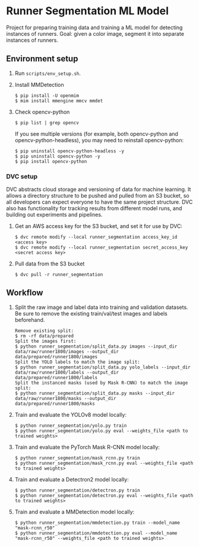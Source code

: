 # Runner Segmentation ML Model

Project for preparing training data and training a ML model for detecting instances of runners. Goal: given a color image, segment it into separate instances of runners.

## Environment setup

1.  Run `scripts/env_setup.sh`.

1.  Install MMDetection

        $ pip install -U openmim
        $ mim install mmengine mmcv mmdet

1.  Check opencv-python

        $ pip list | grep opencv

    If you see multiple versions (for example, both opencv-python and opencv-python-headless), you may need to reinstall opencv-python:

        $ pip uninstall opencv-python-headless -y
        $ pip uninstall opencv-python -y
        $ pip install opencv-python

### DVC setup

DVC abstracts cloud storage and versioning of data for machine learning. It allows a directory structure to be pushed and pulled from an S3 bucket, so all developers can expect everyone to have the same project structure. DVC also has functionality for tracking results from different model runs, and building out experiments and pipelines.

1.  Get an AWS access key for the S3 bucket, and set it for use by DVC:

        $ dvc remote modify --local runner_segmentation access_key_id <access key>
        $ dvc remote modify --local runner_segmentation secret_access_key <secret access key>

1.  Pull data from the S3 bucket

        $ dvc pull -r runner_segmentation

## Workflow

1.  Split the raw image and label data into training and validation datasets. Be sure to remove the existing train/val/test images and labels beforehand.

        Remove existing split:
        $ rm -rf data/prepared
        Split the images first:
        $ python runner_segmentation/split_data.py images --input_dir data/raw/runner1800/images --output_dir data/prepared/runner1800/images
        Split the YOLO labels to match the image split:
        $ python runner_segmentation/split_data.py yolo_labels --input_dir data/raw/runner1800/labels --output_dir data/prepared/runner1800/labels
        Split the instanced masks (used by Mask R-CNN) to match the image split:
        $ python runner_segmentation/split_data.py masks --input_dir data/raw/runner1800/masks --output_dir data/prepared/runner1800/masks

1.  Train and evaluate the YOLOv8 model locally:

        $ python runner_segmentation/yolo.py train
        $ python runner_segmentation/yolo.py eval --weights_file <path to trained weights>

1.  Train and evaluate the PyTorch Mask R-CNN model locally:

        $ python runner_segmentation/mask_rcnn.py train
        $ python runner_segmentation/mask_rcnn.py eval --weights_file <path to trained weights>

1.  Train and evaluate a Detectron2 model locally:

        $ python runner_segmentation/detectron.py train
        $ python runner_segmentation/detectron.py eval --weights_file <path to trained weights>

1.  Train and evaluate a MMDetection model locally:

        $ python runner_segmentation/mmdetection.py train --model_name "mask-rcnn_r50"
        $ python runner_segmentation/mmdetection.py eval --model_name "mask-rcnn_r50" --weights_file <path to trained weights>
